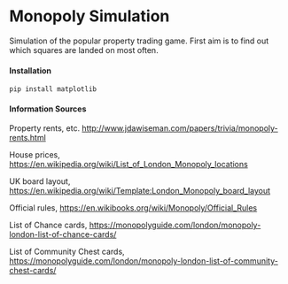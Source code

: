 # Monopoly Simulation
Simulation of the popular property trading game. First aim is to find out which squares are landed on most often.

#### Installation

```
pip install matplotlib
```

#### Information Sources
Property rents, etc.
http://www.jdawiseman.com/papers/trivia/monopoly-rents.html

House prices,
https://en.wikipedia.org/wiki/List_of_London_Monopoly_locations

UK board layout,
https://en.wikipedia.org/wiki/Template:London_Monopoly_board_layout

Official rules,
https://en.wikibooks.org/wiki/Monopoly/Official_Rules

List of Chance cards,
https://monopolyguide.com/london/monopoly-london-list-of-chance-cards/

List of Community Chest cards,
https://monopolyguide.com/london/monopoly-london-list-of-community-chest-cards/